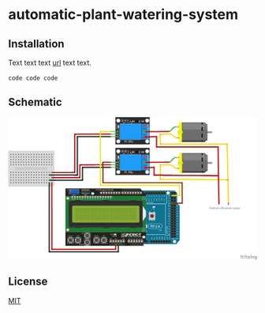 # automatic-plant-watering-system
## Installation
Text text text [url](https://github.com/christoschronopoulos/automatic-plant-watering-system/edit/master/README.md) text text.

```
code code code
```

## Schematic
![Schematic](https://github.com/christoschronopoulos/automatic-plant-watering-system/blob/master/automatic-plant-watering-system_Fritzing.png)

## License
[MIT](https://choosealicense.com/licenses/mit/)
